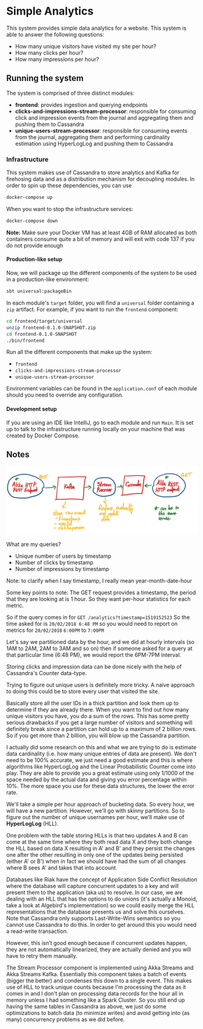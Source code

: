 # Simple Analytics #

This system provides simple data analytics for a website. This system is able to answer the following 
questions:

- How many unique visitors have visited my site per hour?
- How many clicks per hour?
- How many impressions per hour?

## Running the system ##

The system is comprised of three distinct modules:

- __frontend__: provides ingestion and querying endpoints
- __clicks-and-impressions-stream-processor__: responsible for consuming click and impression events from the journal 
and aggregating them and pushing them to Cassandra
- __unique-users-stream-processor__: responsible for consuming events from the journal, aggregating them and performing 
cardinality estimation using HyperLogLog and pushing them to Cassandra

### Infrastructure ###

This system makes use of Cassandra to store analytics and Kafka for firehosing data and as a distribution mechanism for
decoupling modules. In order to spin up these dependencies, you can use
```bash
docker-compose up
```

When you want to stop the infrastructure services:
```bash
docker-compose down
```

__Note:__ Make sure your Docker VM has at least 4GB of RAM allocated as both containers consume quite a bit of memory and will exit with code 137 if you do not provide enough

#### Production-like setup ####
Now, we will package up the different components of the system to be used in a production-like environment:
```bash
sbt universal:packageBin
```

In each module's `target` folder, you will find a `universal` folder containing a `zip` artifact.
For example, if you want to run the `frontend` component:
```bash
cd frontend/target/universal
unzip frontend-0.1.0-SNAPSHOT.zip
cd frontend-0.1.0-SNAPSHOT
./bin/frontend
```

Run all the different components that make up the system:

- `frontend`
- `clicks-and-impressions-stream-processor`
- `unique-users-stream-processor`

Environment variables can be found in the `application.conf` of each module should you need to override any configuration.

#### Development setup ####
If you are using an IDE like IntelliJ, go to each module and run `Main`. It is set up to talk to the infrastructure running locally on your machine that was created by Docker Compose.

## Notes ##

![](visual.png)

What are my queries?

- Unique number of users by timestamp
- Number of clicks by timestamp
- Number of impressions by timestamp

Note: to clarify when I say timestamp, I really mean year-month-date-hour

Some key points to note:
The GET request provides a timestamp, the period that they are looking at is 1 hour. So they want per-hour statistics 
for each metric.

So if the query comes in for `GET /analytics?timestamp=1519152523`
So the time asked for is `20/02/2018 6:48 PM` so you would need to report on metrics for `20/02/2018` `6:00PM` to `7:00PM`

Let's say we partitioned data by the hour, and we did at hourly intervals (so 1AM to 2AM, 2AM to 3AM and so on) then 
if someone asked for a query at that particular time (6:48 PM), we would report the 6PM-7PM interval.

Storing clicks and impression data can be done nicely with the help of Cassandra's Counter data-type.

Trying to figure out unique users is definitely more tricky. A naïve approach to doing this could be to store every 
user that visited the site.

Basically store all the user IDs in a thick partition and look them up to determine if they are already there. 
When you want to find out how many unique visitors you have, you do a sum of the rows. This has some pretty serious 
drawbacks if you get a large number of visitors and something will definitely break since a partition can hold up to a 
maximum of 2 billion rows. So if you get more than 2 billion, you will blow up the Cassandra partition.

I actually did some research on this and what we are trying to do is estimate data cardinality (i.e. how many unique 
entries of data are present). We don't need to be 100% accurate, we just need a good estimate and this is where 
algorithms like HyperLogLog and the Linear Probabilistic Counter come into play. They are able to provide you a great 
estimate using only 1/1000 of the space needed by the actual data and giving you error percentage within 10%. The more 
space you use for these data structures, the lower the error rate.

We'll take a simple per hour approach of bucketing data. So every hour, we will have a new partition. However, we'll go 
with skinny partitions. So to figure out the number of unique usernames per hour, we'll make use of __HyperLogLog__ (HLL). 

One problem with the table storing HLLs is that two updates A and B can come at the same time where they both read data 
X and they both change the HLL based on data X resulting in A' and B' and they persist the changes one after the other 
resulting in only one of the updates being persisted (either A' or B') when in fact we should have had the sum of all 
changes where B sees A' and takes that into account.

Databases like Riak have the concept of Application Side Conflict Resolution where the database will capture concurrent 
updates to a key and will present them to the application (aka us) to resolve. In our case, we are dealing with an HLL 
that has the options to do unions (it's actually a Monoid, take a look at Algebird's implementation) so we could easily 
merge the HLL representations that the database presents us and solve this ourselves. Note that Cassandra only supports 
Last-Write-Wins semantics so you cannot use Cassandra to do this. In order to get around this you would need a read-write 
transaction.

However, this isn’t good enough because if concurrent updates happen, they are not automatically linearized, they are 
actually denied and you will have to retry them manually. 

The Stream Processor component is implemented using Akka Streams and Akka Streams Kafka. Essentially this component 
takes a batch of events (bigger the better) and condenses this down to a single event. This makes use of HLL to track 
unique counts because I'm processing the data as it comes in and I don't plan on processing data records for the hour 
all in memory unless I had something like a Spark Cluster. So you still end up having the same tables in Cassandra as 
above, we just do some optimizations to batch data (to minimize writes) and avoid getting into (as many) concurrency 
problems as we did before.

